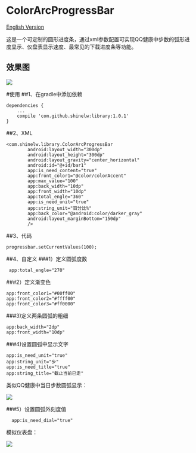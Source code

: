 # ColorArcProgressBar

[English Version](https://github.com/Shinelw/ColorArcProgressBar/blob/master/README.md)

这是一个可定制的圆形进度条，通过xml参数配置可实现QQ健康中步数的弧形进度显示、仪盘表显示速度、最常见的下载进度条等功能。

## 效果图
 ![](https://raw.githubusercontent.com/Shinelw/ColorArcProgressBar/master/Demo.gif)
 
#使用
##1、在gradle中添加依赖
```
dependencies {
    ...
    compile 'com.github.shinelw:library:1.0.1'
}
```
##2、XML
```
<com.shinelw.library.ColorArcProgressBar
        android:layout_width="300dp"
        android:layout_height="300dp"
        android:layout_gravity="center_horizontal"
        android:id="@+id/bar1"
        app:is_need_content="true"
        app:front_color1="@color/colorAccent"
        app:max_value="100"
        app:back_width="10dp"
        app:front_width="10dp"
        app:total_engle="360"
        app:is_need_unit="true"
        app:string_unit="百分比%"
        app:back_color="@android:color/darker_gray"
        android:layout_marginBottom="150dp"
        />
```
##3、代码
```
progressbar.setCurrentValues(100);
```

##4、自定义
###1）定义圆弧度数
```
 app:total_engle="270" 
```
###2）定义渐变色
```
app:front_color1="#00ff00"
app:front_color2="#ffff00"
app:front_color3="#ff0000"
```
###3)定义两条圆弧的粗细
```
app:back_width="2dp"
app:front_width="10dp"
```
###4)设置圆弧中显示文字
```
app:is_need_unit="true"
app:string_unit="步"
app:is_need_title="true"
app:string_title="截止当前已走"
```
类似QQ健康中当日步数圆弧显示：

![](https://raw.githubusercontent.com/Shinelw/ColorArcProgressBar/master/demo_qq.gif)

###5）设置圆弧外刻度值
```
  app:is_need_dial="true"
```

模拟仪表盘：

![](https://raw.githubusercontent.com/Shinelw/ColorArcProgressBar/master/demo_dashboard.gif)



